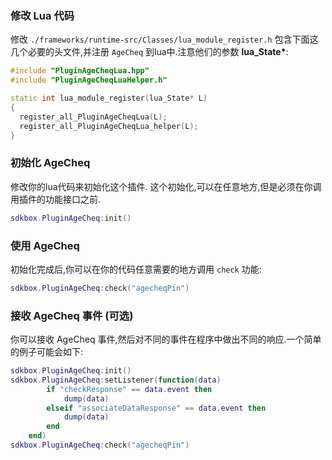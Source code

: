 ### 修改 Lua 代码
修改 `./frameworks/runtime-src/Classes/lua_module_register.h` 包含下面这几个必要的头文件,并注册 `AgeCheq` 到lua中.注意他们的参数 __lua_State*__:
```cpp
#include "PluginAgeCheqLua.hpp"
#include "PluginAgeCheqLuaHelper.h"
```
```cpp
static int lua_module_register(lua_State* L)
{
  register_all_PluginAgeCheqLua(L);
  register_all_PluginAgeCheqLua_helper(L);
}
```

### 初始化 AgeCheq
修改你的lua代码来初始化这个插件. 这个初始化,可以在任意地方,但是必须在你调用插件的功能接口之前.
```lua
sdkbox.PluginAgeCheq:init()
```

### 使用 AgeCheq
初始化完成后,你可以在你的代码任意需要的地方调用 `check` 功能:
```lua
sdkbox.PluginAgeCheq:check("agecheqPin")
```

### 接收 AgeCheq 事件 (可选)
你可以接收 AgeCheq 事件,然后对不同的事件在程序中做出不同的响应.一个简单的例子可能会如下:
```lua
sdkbox.PluginAgeCheq:init()
sdkbox.PluginAgeCheq:setListener(function(data)
	    if "checkResponse" == data.event then
	        dump(data)
	    elseif "associateDataResponse" == data.event then
	        dump(data)
	    end
	end)
sdkbox.PluginAgeCheq:check("agecheqPin")
```
